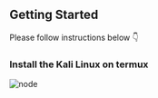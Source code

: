 ## Getting Started

Please follow instructions below 👇 

### Install the Kali Linux on termux

![node](assets/nodejs.jpeg)


